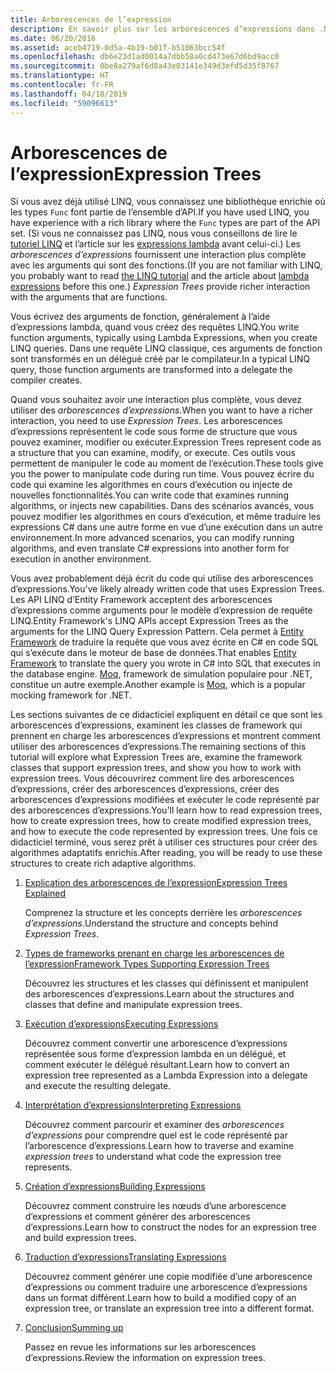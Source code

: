 ```yaml
---
title: Arborescences de l’expression
description: En savoir plus sur les arborescences d’expressions dans .NET Core et comment les utiliser pour représenter le code en tant que structures que vous pouvez examiner, modifier et exécuter.
ms.date: 06/20/2016
ms.assetid: aceb4719-0d5a-4b19-b01f-b51063bcc54f
ms.openlocfilehash: db6e23d1ad0014a7dbb58a0cd473e67d6bd9acc0
ms.sourcegitcommit: 0be8a279af6d8a43e03141e349d3efd5d35f8767
ms.translationtype: HT
ms.contentlocale: fr-FR
ms.lasthandoff: 04/18/2019
ms.locfileid: "59096613"
---
```

# <a name="expression-trees"></a><span data-ttu-id="3e017-103">Arborescences de l’expression</span><span class="sxs-lookup"><span data-stu-id="3e017-103">Expression Trees</span></span>

<span data-ttu-id="3e017-104">Si vous avez déjà utilisé LINQ, vous connaissez une bibliothèque enrichie où les types `Func` font partie de l’ensemble d’API.</span><span class="sxs-lookup"><span data-stu-id="3e017-104">If you have used LINQ, you have experience with a rich library where the `Func` types are part of the API set.</span></span> <span data-ttu-id="3e017-105">(Si vous ne connaissez pas LINQ, nous vous conseillons de lire le [tutoriel LINQ](linq/index.md) et l’article sur les [expressions lambda](./programming-guide/statements-expressions-operators/lambda-expressions.md) avant celui-ci.) Les *arborescences d’expressions* fournissent une interaction plus complète avec les arguments qui sont des fonctions.</span><span class="sxs-lookup"><span data-stu-id="3e017-105">(If you are not familiar with LINQ, you probably want to read [the LINQ tutorial](linq/index.md) and the article about [lambda expressions](./programming-guide/statements-expressions-operators/lambda-expressions.md) before this one.) *Expression Trees* provide richer interaction with the arguments that are functions.</span></span>

<span data-ttu-id="3e017-106">Vous écrivez des arguments de fonction, généralement à l’aide d’expressions lambda, quand vous créez des requêtes LINQ.</span><span class="sxs-lookup"><span data-stu-id="3e017-106">You write function arguments, typically using Lambda Expressions, when you create LINQ queries.</span></span> <span data-ttu-id="3e017-107">Dans une requête LINQ classique, ces arguments de fonction sont transformés en un délégué créé par le compilateur.</span><span class="sxs-lookup"><span data-stu-id="3e017-107">In a typical LINQ query, those function arguments are transformed into a delegate the compiler creates.</span></span> 

<span data-ttu-id="3e017-108">Quand vous souhaitez avoir une interaction plus complète, vous devez utiliser des *arborescences d’expressions*.</span><span class="sxs-lookup"><span data-stu-id="3e017-108">When you want to have a richer interaction, you need to use *Expression Trees*.</span></span>
<span data-ttu-id="3e017-109">Les arborescences d’expressions représentent le code sous forme de structure que vous pouvez examiner, modifier ou exécuter.</span><span class="sxs-lookup"><span data-stu-id="3e017-109">Expression Trees represent code as a structure that you can examine, modify, or execute.</span></span> <span data-ttu-id="3e017-110">Ces outils vous permettent de manipuler le code au moment de l’exécution.</span><span class="sxs-lookup"><span data-stu-id="3e017-110">These tools give you the power to manipulate code during run time.</span></span> <span data-ttu-id="3e017-111">Vous pouvez écrire du code qui examine les algorithmes en cours d’exécution ou injecte de nouvelles fonctionnalités.</span><span class="sxs-lookup"><span data-stu-id="3e017-111">You can write code that examines running algorithms, or injects new capabilities.</span></span> <span data-ttu-id="3e017-112">Dans des scénarios avancés, vous pouvez modifier les algorithmes en cours d’exécution, et même traduire les expressions C# dans une autre forme en vue d’une exécution dans un autre environnement.</span><span class="sxs-lookup"><span data-stu-id="3e017-112">In more advanced scenarios, you can modify running algorithms, and even translate C# expressions into another form for execution in another environment.</span></span>

<span data-ttu-id="3e017-113">Vous avez probablement déjà écrit du code qui utilise des arborescences d’expressions.</span><span class="sxs-lookup"><span data-stu-id="3e017-113">You've likely already written code that uses Expression Trees.</span></span> <span data-ttu-id="3e017-114">Les API LINQ d’Entity Framework acceptent des arborescences d’expressions comme arguments pour le modèle d’expression de requête LINQ.</span><span class="sxs-lookup"><span data-stu-id="3e017-114">Entity Framework's LINQ APIs accept Expression Trees as the arguments for the LINQ Query Expression Pattern.</span></span>
<span data-ttu-id="3e017-115">Cela permet à [Entity Framework](/ef/) de traduire la requête que vous avez écrite en C# en code SQL qui s’exécute dans le moteur de base de données.</span><span class="sxs-lookup"><span data-stu-id="3e017-115">That enables [Entity Framework](/ef/) to translate the query you wrote in C# into SQL that executes in the database engine.</span></span> <span data-ttu-id="3e017-116">[Moq](https://github.com/Moq/moq), framework de simulation populaire pour .NET, constitue un autre exemple.</span><span class="sxs-lookup"><span data-stu-id="3e017-116">Another example is [Moq](https://github.com/Moq/moq), which is a popular mocking framework for .NET.</span></span>

<span data-ttu-id="3e017-117">Les sections suivantes de ce didacticiel expliquent en détail ce que sont les arborescences d’expressions, examinent les classes de framework qui prennent en charge les arborescences d’expressions et montrent comment utiliser des arborescences d’expressions.</span><span class="sxs-lookup"><span data-stu-id="3e017-117">The remaining sections of this tutorial will explore what Expression Trees are, examine the framework classes that support expression trees, and show you how to work with expression trees.</span></span> <span data-ttu-id="3e017-118">Vous découvrirez comment lire des arborescences d’expressions, créer des arborescences d’expressions, créer des arborescences d’expressions modifiées et exécuter le code représenté par des arborescences d’expressions.</span><span class="sxs-lookup"><span data-stu-id="3e017-118">You'll learn how to read expression trees, how to create expression trees, how to create modified expression trees, and how to execute the code represented by expression trees.</span></span> <span data-ttu-id="3e017-119">Une fois ce didacticiel terminé, vous serez prêt à utiliser ces structures pour créer des algorithmes adaptatifs enrichis.</span><span class="sxs-lookup"><span data-stu-id="3e017-119">After reading, you will be ready to use these structures to create rich adaptive algorithms.</span></span>

1. [<span data-ttu-id="3e017-120">Explication des arborescences de l’expression</span><span class="sxs-lookup"><span data-stu-id="3e017-120">Expression Trees Explained</span></span>](expression-trees-explained.md)

    <span data-ttu-id="3e017-121">Comprenez la structure et les concepts derrière les *arborescences d’expressions*.</span><span class="sxs-lookup"><span data-stu-id="3e017-121">Understand the structure and concepts behind *Expression Trees*.</span></span>
    
2. [<span data-ttu-id="3e017-122">Types de frameworks prenant en charge les arborescences de l’expression</span><span class="sxs-lookup"><span data-stu-id="3e017-122">Framework Types Supporting Expression Trees</span></span>](expression-classes.md)
    
    <span data-ttu-id="3e017-123">Découvrez les structures et les classes qui définissent et manipulent des arborescences d’expressions.</span><span class="sxs-lookup"><span data-stu-id="3e017-123">Learn about the structures and classes that define and manipulate expression trees.</span></span>
    
3. [<span data-ttu-id="3e017-124">Exécution d’expressions</span><span class="sxs-lookup"><span data-stu-id="3e017-124">Executing Expressions</span></span>](expression-trees-execution.md)

    <span data-ttu-id="3e017-125">Découvrez comment convertir une arborescence d’expressions représentée sous forme d’expression lambda en un délégué, et comment exécuter le délégué résultant.</span><span class="sxs-lookup"><span data-stu-id="3e017-125">Learn how to convert an expression tree represented as a Lambda Expression into a delegate and execute the resulting delegate.</span></span>

4. [<span data-ttu-id="3e017-126">Interprétation d’expressions</span><span class="sxs-lookup"><span data-stu-id="3e017-126">Interpreting Expressions</span></span>](expression-trees-interpreting.md)

    <span data-ttu-id="3e017-127">Découvrez comment parcourir et examiner des *arborescences d’expressions* pour comprendre quel est le code représenté par l’arborescence d’expressions.</span><span class="sxs-lookup"><span data-stu-id="3e017-127">Learn how to traverse and examine *expression trees* to understand what code the expression tree represents.</span></span>

5. [<span data-ttu-id="3e017-128">Création d’expressions</span><span class="sxs-lookup"><span data-stu-id="3e017-128">Building Expressions</span></span>](expression-trees-building.md)

    <span data-ttu-id="3e017-129">Découvrez comment construire les nœuds d’une arborescence d’expressions et comment générer des arborescences d’expressions.</span><span class="sxs-lookup"><span data-stu-id="3e017-129">Learn how to construct the nodes for an expression tree and build expression trees.</span></span>

6. [<span data-ttu-id="3e017-130">Traduction d’expressions</span><span class="sxs-lookup"><span data-stu-id="3e017-130">Translating Expressions</span></span>](expression-trees-translating.md)

    <span data-ttu-id="3e017-131">Découvrez comment générer une copie modifiée d’une arborescence d’expressions ou comment traduire une arborescence d’expressions dans un format différent.</span><span class="sxs-lookup"><span data-stu-id="3e017-131">Learn how to build a modified copy of an expression tree, or translate an expression tree into a different format.</span></span>

7. [<span data-ttu-id="3e017-132">Conclusion</span><span class="sxs-lookup"><span data-stu-id="3e017-132">Summing up</span></span>](expression-trees-summary.md)

    <span data-ttu-id="3e017-133">Passez en revue les informations sur les arborescences d’expressions.</span><span class="sxs-lookup"><span data-stu-id="3e017-133">Review the information on expression trees.</span></span>
